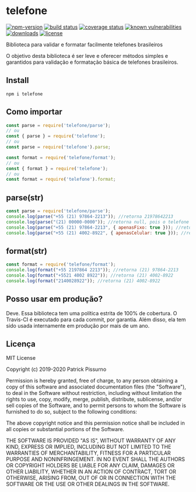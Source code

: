 # telefone
[![npm-version](https://img.shields.io/npm/v/telefone.svg)](https://www.npmjs.com/package/telefone)
[![build status](https://travis-ci.org/patrickpissurno/node-telefone.svg?branch=master)](https://travis-ci.org/patrickpissurno/node-telefone)
[![coverage status](https://coveralls.io/repos/github/patrickpissurno/node-telefone/badge.svg?branch=master)](https://coveralls.io/github/patrickpissurno/node-telefone?branch=master)
[![known vulnerabilities](https://snyk.io/test/github/patrickpissurno/node-telefone/badge.svg)](https://snyk.io/test/github/patrickpissurno/node-telefone)
[![downloads](https://img.shields.io/npm/dt/telefone.svg)](http://npm-stats.com/~packages/telefone)
[![license](https://img.shields.io/github/license/patrickpissurno/node-telefone.svg?maxAge=1800)](https://github.com/patrickpissurno/node-telefone/blob/master/LICENSE)

Biblioteca para validar e formatar facilmente telefones brasileiros

O objetivo desta biblioteca é ser leve e oferecer métodos simples e garantidos para validação e formatação básica de telefones brasileiros. 

## Install

```
npm i telefone
```

## Como importar

```js
const parse = require('telefone/parse');
// ou
const { parse } = require('telefone');
// ou
const parse = require('telefone').parse;

const format = require('telefone/format');
// ou
const { format } = require('telefone');
// ou
const format = require('telefone').format;
```

## parse(str)

```js
const parse = require('telefone/parse');
console.log(parse("+55 (21) 97864-2213")); //retorna 21978642213
console.log(parse("(21) 00000-0000")); //retorna null, pois o telefone é inválido
console.log(parse("+55 (21) 97864-2213", { apenasFixo: true })); //retorna null, pois o telefone não é fixo
console.log(parse("+55 (21) 4002-8922", { apenasCelular: true })); //retorna null, pois o telefone não é celular
```

## format(str)

```js
const format = require('telefone/format');
console.log(format("+55 2197864 2213")); //retorna (21) 97864-2213
console.log(format("+5521 4002 8922")); //retorna (21) 4002-8922
console.log(format("2140028922")); //retorna (21) 4002-8922
```

## Posso usar em produção?
Deve. Essa biblioteca tem uma política estrita de 100% de cobertura. O Travis-CI é executado para cada commit, por garantia. Além disso, ela tem sido usada internamente em produção por mais de um ano.

## Licença

MIT License

Copyright (c) 2019-2020 Patrick Pissurno

Permission is hereby granted, free of charge, to any person obtaining a copy
of this software and associated documentation files (the "Software"), to deal
in the Software without restriction, including without limitation the rights
to use, copy, modify, merge, publish, distribute, sublicense, and/or sell
copies of the Software, and to permit persons to whom the Software is
furnished to do so, subject to the following conditions:

The above copyright notice and this permission notice shall be included in all
copies or substantial portions of the Software.

THE SOFTWARE IS PROVIDED "AS IS", WITHOUT WARRANTY OF ANY KIND, EXPRESS OR
IMPLIED, INCLUDING BUT NOT LIMITED TO THE WARRANTIES OF MERCHANTABILITY,
FITNESS FOR A PARTICULAR PURPOSE AND NONINFRINGEMENT. IN NO EVENT SHALL THE
AUTHORS OR COPYRIGHT HOLDERS BE LIABLE FOR ANY CLAIM, DAMAGES OR OTHER
LIABILITY, WHETHER IN AN ACTION OF CONTRACT, TORT OR OTHERWISE, ARISING FROM,
OUT OF OR IN CONNECTION WITH THE SOFTWARE OR THE USE OR OTHER DEALINGS IN THE
SOFTWARE.
